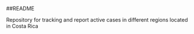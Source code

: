 ##README

Repository for tracking and report active cases in different regions located in Costa Rica